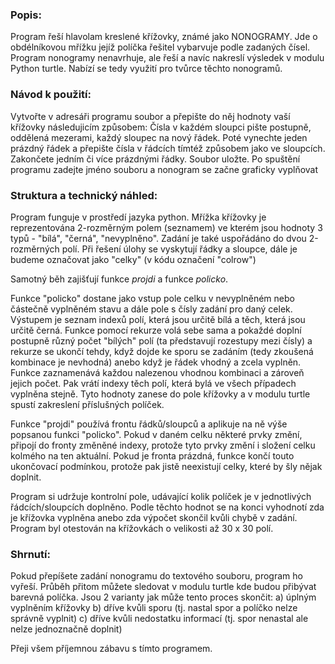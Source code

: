 
### **Popis:**

Program řeší hlavolam kreslené křížovky, známé jako NONOGRAMY. Jde o obdélníkovou mřížku jejíž políčka řešitel vybarvuje podle zadaných čísel. Program nonogramy nenavrhuje, ale řeší a navíc nakreslí výsledek v modulu Python turtle. Nabízí se tedy využití pro tvůrce těchto nonogramů.


### Návod k použití:

Vytvořte v adresáři programu soubor a přepište do něj hodnoty vaší křížovky následujicím způsobem:
Čísla v každém sloupci pište postupně, oddělená mezerami, každý sloupec na nový řádek.
Poté vynechte jeden prázdný řádek a přepište čísla v řádcích tímtéž způsobem jako ve sloupcích. Zakončete jedním či více prázdnými řádky. Soubor uložte.
Po spuštění programu zadejte jméno souboru a nonogram se začne graficky vyplňovat


### Struktura a technický náhled:

Program funguje v prostředí jazyka python.
Mřížka křížovky je reprezentována 2-rozměrným polem (seznamem) ve kterém jsou hodnoty 3 typů - "bílá", "černá", "nevyplněno". Zadání je také uspořádáno do dvou 2-rozměrných polí. Při řešení úlohy se vyskytují řádky a sloupce, dále je budeme označovat jako "celky" (v kódu označení "colrow")

Samotný běh zajišťují funkce *projdi* a funkce *policko*.

Funkce "policko" dostane jako vstup pole celku v nevyplněném nebo částečně vyplněném stavu a dále pole s čísly zadání pro daný celek. Výstupem je seznam indexů polí, která jsou určitě bílá a těch, která jsou určitě černá. Funkce pomocí rekurze volá sebe sama a pokaždé doplní postupně různý počet "bílých" polí (ta představují rozestupy mezi čísly) a rekurze se ukončí tehdy, když dojde ke sporu se zadáním (tedy zkoušená kombinace je nevhodná) anebo když je řádek vhodný a zcela vyplněn.
Funkce zaznamenává každou nalezenou vhodnou kombinaci a zároveň jejich počet. Pak vrátí indexy těch polí, která bylá ve všech případech vyplněna stejně. Tyto hodnoty zanese do pole křížovky a v modulu turtle spustí zakreslení příslušných políček.

Funkce "projdi" používá frontu řádků/sloupců a aplikuje na ně výše popsanou funkci "policko". Pokud v daném celku některé prvky změní, připojí do fronty změněné indexy, protože tyto prvky změní i složení celku kolmého na ten aktuální. Pokud je fronta prázdná, funkce končí touto ukončovací podmínkou, protože pak jistě neexistují celky, které by šly nějak doplnit.

Program si udržuje kontrolní pole, udávající kolik políček je v jednotlivých řádcích/sloupcích doplněno. Podle těchto hodnot se na konci vyhodnotí zda je křížovka vyplněna anebo zda výpočet skončil kvůli chybě v zadání. Program byl otestován na křížovkách o velikosti až 30 x 30 polí.

### Shrnutí:
Pokud přepíšete zadání nonogramu do textového souboru, program ho vyřeší. Průběh přitom můžete sledovat v modulu turtle kde budou přibývat barevná políčka. Jsou 2 varianty jak může tento proces skončit:
a) úplným vyplněním křížovky
b) dříve kvůli sporu (tj. nastal spor a políčko nelze správně vyplnit)
c) dříve kvůli nedostatku informací (tj. spor nenastal ale nelze jednoznačně doplnit)

Přeji všem příjemnou zábavu s tímto programem.

